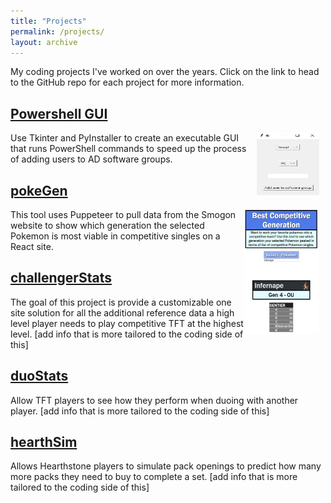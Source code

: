 ```yaml
---
title: "Projects"
permalink: /projects/
layout: archive
---
```


My coding projects I've worked on over the years. Click on the link to head to the GitHub repo for each project for more information.

## [Powershell GUI](https://github.com/scottdavidschroederjr/powershellGUI)
<img src="/files/images/powershellExample.jpg" alt="GUI Example" width="100" height="100" style="float: right; margin-right: 10px;">
Use Tkinter and PyInstaller to create an executable GUI that runs PowerShell commands to speed up the process of adding users to AD software groups.

## [pokeGen](https://github.com/scottdavidschroederjr/pokeGen)
<img src="/files/images/pokeGenExample.jpg" alt="pokeGen Example" width="121" height="199" style="float: right; margin-right: 10px;">
This tool uses Puppeteer to pull data from the Smogon website to show which generation the selected Pokemon is most viable in competitive singles on a React site.

## [challengerStats](https://github.com/scottdavidschroederjr/challengerStats)
The goal of this project is provide a customizable one site solution for all the additional reference data a high level player needs to play competitive TFT at the highest level. [add info that is more tailored to the coding side of this]

## [duoStats](https://github.com/scottdavidschroederjr/duoStats)
Allow TFT players to see how they perform when duoing with another player. [add info that is more tailored to the coding side of this]

## [hearthSim](https://github.com/scottdavidschroederjr/hearthSim)
Allows Hearthstone players to simulate pack openings to predict how many more packs they need to buy to complete a set. [add info that is more tailored to the coding side of this]

